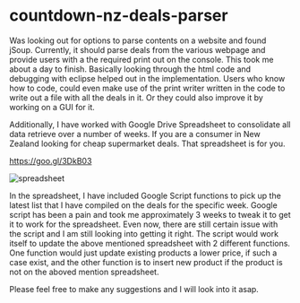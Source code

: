 countdown-nz-deals-parser
=========================

Was looking out for options to parse contents on a website and found jSoup. 
Currently, it should parse deals from the various webpage and provide users with a the required print out on the console. 
This took me about a day to finish. Basically looking through the html code and debugging with eclipse helped out in the implementation. 
Users who know how to code, could even make use of the print writer written in the code to write out a file with all the deals in it. Or they could also improve it by working on a GUI for it. 

Additionally, I have worked with Google Drive Spreadsheet to consolidate all data retrieve over a number of weeks. 
If you are a consumer in New Zealand looking for cheap supermarket deals. 
That spreadsheet is for you. 

https://goo.gl/3DkB03

![spreadsheet](http://chart.apis.google.com/chart?chs=200x200&cht=qr&chld=|1&chl=http%3A%2F%2Fgoo.gl%2F3DkB03 "QR for Spreadsheet")

In the spreadsheet, I have included Google Script functions to pick up the latest list that I have compiled on the deals for the specific week. Google script has been a pain and took me approximately 3 weeks to tweak it to get it to work for the spreadsheet. Even now, there are still certain issue with the script and I am still looking into getting it right. 
The script would work itself to update the above mentioned spreadsheet with 2 different functions. 
One function would just update existing products a lower price, if such a case exist, and the other function is to insert new product if the product is not on the aboved mention spreadsheet. 

Please feel free to make any suggestions and I will look into it asap. 
